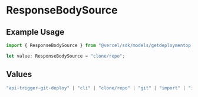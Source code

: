 # ResponseBodySource

## Example Usage

```typescript
import { ResponseBodySource } from "@vercel/sdk/models/getdeploymentop.js";

let value: ResponseBodySource = "clone/repo";
```

## Values

```typescript
"api-trigger-git-deploy" | "cli" | "clone/repo" | "git" | "import" | "import/repo" | "redeploy" | "v0-web"
```